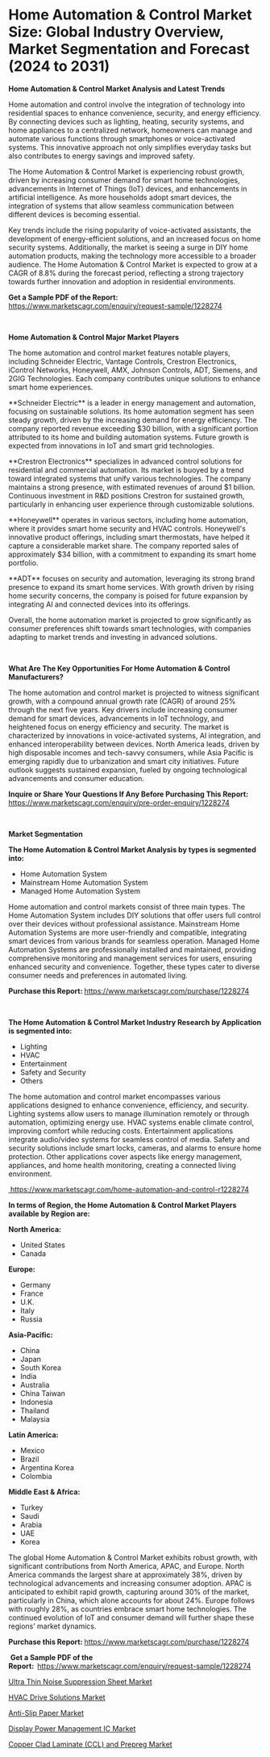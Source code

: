 <p><h1>Home Automation & Control Market Size: Global Industry Overview, Market Segmentation and Forecast (2024 to 2031)</h1></p><p><strong>Home Automation & Control Market Analysis and Latest Trends</strong></p>
<p><p>Home automation and control involve the integration of technology into residential spaces to enhance convenience, security, and energy efficiency. By connecting devices such as lighting, heating, security systems, and home appliances to a centralized network, homeowners can manage and automate various functions through smartphones or voice-activated systems. This innovative approach not only simplifies everyday tasks but also contributes to energy savings and improved safety.</p><p>The Home Automation & Control Market is experiencing robust growth, driven by increasing consumer demand for smart home technologies, advancements in Internet of Things (IoT) devices, and enhancements in artificial intelligence. As more households adopt smart devices, the integration of systems that allow seamless communication between different devices is becoming essential. </p><p>Key trends include the rising popularity of voice-activated assistants, the development of energy-efficient solutions, and an increased focus on home security systems. Additionally, the market is seeing a surge in DIY home automation products, making the technology more accessible to a broader audience. The Home Automation & Control Market is expected to grow at a CAGR of 8.8% during the forecast period, reflecting a strong trajectory towards further innovation and adoption in residential environments.</p></p>
<p><strong>Get a Sample PDF of the Report:&nbsp;</strong> <a href="https://www.marketscagr.com/enquiry/request-sample/1228274?utm_campaign=1177&utm_medium=2&utm_source=Github&utm_content=ia&utm_term=15102024&utm_id=home-automation-control">https://www.marketscagr.com/enquiry/request-sample/1228274</a></p>
<p>&nbsp;</p>
<p><strong>Home Automation & Control Major Market Players</strong></p>
<p><p>The home automation and control market features notable players, including Schneider Electric, Vantage Controls, Crestron Electronics, iControl Networks, Honeywell, AMX, Johnson Controls, ADT, Siemens, and 2GIG Technologies. Each company contributes unique solutions to enhance smart home experiences.</p><p>**Schneider Electric** is a leader in energy management and automation, focusing on sustainable solutions. Its home automation segment has seen steady growth, driven by the increasing demand for energy efficiency. The company reported revenue exceeding $30 billion, with a significant portion attributed to its home and building automation systems. Future growth is expected from innovations in IoT and smart grid technologies.</p><p>**Crestron Electronics** specializes in advanced control solutions for residential and commercial automation. Its market is buoyed by a trend toward integrated systems that unify various technologies. The company maintains a strong presence, with estimated revenues of around $1 billion. Continuous investment in R&D positions Crestron for sustained growth, particularly in enhancing user experience through customizable solutions.</p><p>**Honeywell** operates in various sectors, including home automation, where it provides smart home security and HVAC controls. Honeywell's innovative product offerings, including smart thermostats, have helped it capture a considerable market share. The company reported sales of approximately $34 billion, with a commitment to expanding its smart home portfolio.</p><p>**ADT** focuses on security and automation, leveraging its strong brand presence to expand its smart home services. With growth driven by rising home security concerns, the company is poised for future expansion by integrating AI and connected devices into its offerings.</p><p>Overall, the home automation market is projected to grow significantly as consumer preferences shift towards smart technologies, with companies adapting to market trends and investing in advanced solutions.</p></p>
<p>&nbsp;</p>
<p><strong>What Are The Key Opportunities For Home Automation & Control Manufacturers?</strong></p>
<p><p>The home automation and control market is projected to witness significant growth, with a compound annual growth rate (CAGR) of around 25% through the next five years. Key drivers include increasing consumer demand for smart devices, advancements in IoT technology, and heightened focus on energy efficiency and security. The market is characterized by innovations in voice-activated systems, AI integration, and enhanced interoperability between devices. North America leads, driven by high disposable incomes and tech-savvy consumers, while Asia Pacific is emerging rapidly due to urbanization and smart city initiatives. Future outlook suggests sustained expansion, fueled by ongoing technological advancements and consumer education.</p></p>
<p><strong>Inquire or Share Your Questions If Any Before Purchasing This Report:</strong> <a href="https://www.marketscagr.com/enquiry/pre-order-enquiry/1228274?utm_campaign=1177&utm_medium=2&utm_source=Github&utm_content=ia&utm_term=15102024&utm_id=home-automation-control">https://www.marketscagr.com/enquiry/pre-order-enquiry/1228274</a></p>
<p>&nbsp;</p>
<p><strong>Market Segmentation</strong></p>
<p><strong>The Home Automation & Control Market Analysis by types is segmented into:</strong></p>
<p><ul><li>Home Automation System</li><li>Mainstream Home Automation System</li><li>Managed Home Automation System</li></ul></p>
<p><p>Home automation and control markets consist of three main types. The Home Automation System includes DIY solutions that offer users full control over their devices without professional assistance. Mainstream Home Automation Systems are more user-friendly and compatible, integrating smart devices from various brands for seamless operation. Managed Home Automation Systems are professionally installed and maintained, providing comprehensive monitoring and management services for users, ensuring enhanced security and convenience. Together, these types cater to diverse consumer needs and preferences in automated living.</p></p>
<p><strong>Purchase this Report:&nbsp;</strong><a href="https://www.marketscagr.com/purchase/1228274?utm_campaign=1177&utm_medium=2&utm_source=Github&utm_content=ia&utm_term=15102024&utm_id=home-automation-control">https://www.marketscagr.com/purchase/1228274</a></p>
<p>&nbsp;</p>
<p><strong>The Home Automation & Control Market Industry Research by Application is segmented into:</strong></p>
<p><ul><li>Lighting</li><li>HVAC</li><li>Entertainment</li><li>Safety and Security</li><li>Others</li></ul></p>
<p><p>The home automation and control market encompasses various applications designed to enhance convenience, efficiency, and security. Lighting systems allow users to manage illumination remotely or through automation, optimizing energy use. HVAC systems enable climate control, improving comfort while reducing costs. Entertainment applications integrate audio/video systems for seamless control of media. Safety and security solutions include smart locks, cameras, and alarms to ensure home protection. Other applications cover aspects like energy management, appliances, and home health monitoring, creating a connected living environment.</p></p>
<p><a href="https://www.marketscagr.com/home-automation-and-control-r1228274?utm_campaign=1177&utm_medium=2&utm_source=Github&utm_content=ia&utm_term=15102024&utm_id=home-automation-control">&nbsp;https://www.marketscagr.com/home-automation-and-control-r1228274</a></p>
<p><strong>In terms of Region, the Home Automation & Control Market Players available by Region are:</strong></p>
<p>
    <p> <strong> North America: </strong>
        <ul>
            <li>United States</li>
            <li>Canada</li>
        </ul>
        </p> 
    <p> <strong> Europe: </strong>
        <ul>
            <li>Germany</li>
            <li>France</li>
            <li>U.K.</li>
            <li>Italy</li>
            <li>Russia</li>
        </ul>
        </p> 
    <p> <strong> Asia-Pacific: </strong>
        <ul>
            <li>China</li>
            <li>Japan</li>
            <li>South Korea</li>
            <li>India</li>
            <li>Australia</li>
            <li>China Taiwan</li>
            <li>Indonesia</li>
            <li>Thailand</li>
            <li>Malaysia</li>
        </ul>
        </p> 
    <p> <strong> Latin America: </strong>
        <ul>
            <li>Mexico</li>
            <li>Brazil</li>
            <li>Argentina Korea</li>
            <li>Colombia</li>
        </ul>
        </p> 
    <p> <strong> Middle East & Africa: </strong>
        <ul>
            <li>Turkey</li>
            <li>Saudi</li>
            <li>Arabia</li>
            <li>UAE</li>
            <li>Korea</li>
        </ul>
    </p>
    </p>
<p><p>The global Home Automation & Control Market exhibits robust growth, with significant contributions from North America, APAC, and Europe. North America commands the largest share at approximately 38%, driven by technological advancements and increasing consumer adoption. APAC is anticipated to exhibit rapid growth, capturing around 30% of the market, particularly in China, which alone accounts for about 24%. Europe follows with roughly 28%, as countries embrace smart home technologies. The continued evolution of IoT and consumer demand will further shape these regions’ market dynamics.</p></p>
<p><strong>Purchase this Report: </strong><a href="https://www.marketscagr.com/purchase/1228274?utm_campaign=1177&utm_medium=2&utm_source=Github&utm_content=ia&utm_term=15102024&utm_id=home-automation-control">https://www.marketscagr.com/purchase/1228274</a></p>
<p>&nbsp;<strong>Get a Sample PDF of the Report:&nbsp;&nbsp;</strong><a href="https://www.marketscagr.com/enquiry/request-sample/1228274?utm_campaign=1177&utm_medium=2&utm_source=Github&utm_content=ia&utm_term=15102024&utm_id=home-automation-control">https://www.marketscagr.com/enquiry/request-sample/1228274</a></p>
<p><strong></strong></p>
<p><p><a href="https://github.com/doyeme32g/Market-Research-Report-List-1/blob/main/ultra-thin-noise-suppression-sheet-market.md?utm_campaign=1177&utm_medium=2&utm_source=Github&utm_content=ia&utm_term=15102024&utm_id=home-automation-control">Ultra Thin Noise Suppression Sheet Market</a></p><p><a href="https://www.linkedin.com/pulse/regional-adaptations-global-hvac-drive-solutions-market-trends-ljszf?trk=public_post_embed_feed-article-content&utm_campaign=1177&utm_medium=2&utm_source=Github&utm_content=ia&utm_term=15102024&utm_id=home-automation-control">HVAC Drive Solutions Market</a></p><p><a href="https://www.linkedin.com/pulse/global-anti-slip-paper-market-opportunities-challenges2024--q0zlf?trk=public_post_embed_feed-article-content&utm_campaign=1177&utm_medium=2&utm_source=Github&utm_content=ia&utm_term=15102024&utm_id=home-automation-control">Anti-Slip Paper Market</a></p><p><a href="https://www.linkedin.com/pulse/navigating-global-display-power-management-ic-market-landscape-zsg4f?trk=public_post_embed_feed-article-content&utm_campaign=1177&utm_medium=2&utm_source=Github&utm_content=ia&utm_term=15102024&utm_id=home-automation-control">Display Power Management IC Market</a></p><p><a href="https://github.com/jessika4zyyh/Market-Research-Report-List-1/blob/main/copper-clad-laminate-ccl-and-prepreg-market.md?utm_campaign=1177&utm_medium=2&utm_source=Github&utm_content=ia&utm_term=15102024&utm_id=home-automation-control">Copper Clad Laminate (CCL) and Prepreg Market</a></p></p>